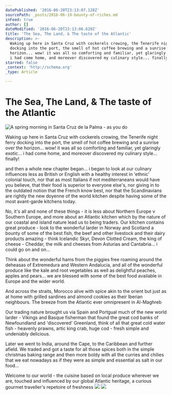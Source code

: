 ```yaml
---
datePublished: '2016-06-20T23:13:07.128Z'
sourcePath: _posts/2016-06-19-bounty-of-riches.md
inFeed: true
author: []
dateModified: '2016-06-20T23:13:06.620Z'
title: 'The Sea, The Land, & The taste of the Atlantic'
description: >-
  Waking up here in Santa Cruz with cockerels crowing, the Tenerife night ferry
  docking into the port, the smell of hot coffee brewing and a sunrise over the
  horizon... wow! it was all so comforting and familiar, yet glaringly exotic...
  i had come home, and moreover discovered my culinary style... finally!
starred: false
_context: 'http://schema.org'
_type: Article

---
```

# The Sea, The Land, & The taste of the Atlantic
![A spring morning in Santa Cruz de la Palma - as you do](https://the-grid-user-content.s3-us-west-2.amazonaws.com/4420496f-c26d-486e-b2a0-1f9c05e143a8.jpg)

Waking up here in Santa Cruz with cockerels crowing, the Tenerife night ferry docking into the port, the smell of hot coffee brewing and a sunrise over the horizon... wow! it was all so comforting and familiar, yet glaringly exotic... i had come home, and moreover discovered my culinary style... finally!

and then a whole new chapter began... i began to look at our culinary influences less as British or English with a healthy interest in 'ethnic' colonial touch, nor that as most Italians if not mediterraneans would have you believe, that their food is superior to everyone else's, nor giving in to the outdated notion that the French know best, nor that the Scandinavians are rightly the new doyenne of the world kitchen despite having some of the most avant-garde kitchens today.

No, it's all and none of these things - it is less about Northern Europe v Southern Europe, and more about an Atlantic kitchen which by the nature of our coastal and island nature lead us to being traders. Our kitchen contains great produce - look to the wonderful larder in Norway and Scotland a bounty of some of the best fish, the beef and other livestock and their dairy products amazing - think Icelandic Skyr, Devon Clotted Cream, the king of cheese - Cheddar, the milk and cheeses from Asturias and Cantabria... i could go on and on...

Think about the wonderful hams from the piggies free roaming around the deheasas of Extremedura and Western Andalucia, and all of the wonderful produce like the kale and root vegetables as well as delightful peaches, apples and pears... we are blessed with some of the best food available in Europe and the wider world.

And across the straits, Morocco alive with spice akin to the orient but just as at home with grilled sardines and almond cookies as their Iberian neighbours. The breeze from the Atlantic ever omnipresent in Al-Maghreb

Our trading nature brought us via Spain and Portgual much of the new world larder - Vikings and Basque fisherman that found the great cod banks of Newfoundland and 'discovered' Greenland, think of all that great cold water fish - heavenly prawns, artic king crab, huge cod - fresh simple and undeniably delicious.

Later we went to India, around the Cape, to the Caribbean and further afield. We traded and got a taste for all those spices both in the simple christmas baking range and then more boldy with all the curries and chilies that we eat nowadays as if they were as simple and essential as salt in our food...

Welcome to our world - the cuisine based on local produce wherever we are, touched and influenced by our global Atlantic heritage, a curious gourmet traveller's repetoire of freshness
![](https://the-grid-user-content.s3-us-west-2.amazonaws.com/088e9619-d368-40b2-ba30-eac783803a12.jpg)
![](https://the-grid-user-content.s3-us-west-2.amazonaws.com/794f4615-e851-4d1a-900d-ae7342b82013.png)